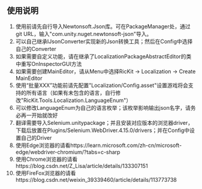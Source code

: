 ## 使用说明

1. 使用前请先自行导入Newtonsoft.Json库。可在PackageManager处，通过git URL，输入"com.unity.nuget.newtonsoft-json"导入。
2. 可以自己继承IJsonConverter实现新的Json转换工具；然后在Config中选择自己的Converter
3. 如果需要自定义功能，请在继承了LocalizationPackageAbstractEditor的类中重写OnInspectorGUI方法
4. 如果需要创建MainEditor，请从Menu中选择RicKit -> Localization -> Create MainEditor
5. 使用“批量XXX”功能前请先配置"Localization/Config.asset"设置游戏将会支持的所有语言（如果有未包含的语言，自行修改"RicKit.Tools.Localization.LanguageEnum"）
6. 可以修改LanguageEnum为自己的语言枚举；该枚举影响输出json名字，请务必再一开始就改好
7. 翻译需要导入Selenium.unitypackage；并且安装对应版本的浏览器driver，下载后放置在Plugins/Selenium.WebDriver.4.15.0/drivers；并在Config中设置自己的Driver
8. 使用Edge浏览器的请看https://learn.microsoft.com/zh-cn/microsoft-edge/webdriver-chromium/?tabs=c-sharp
9. 使用Chrome浏览器的请看https://blog.csdn.net/Z_Lisa/article/details/133307151
10. 使用FireFox浏览器的请看https://blog.csdn.net/weixin_39339460/article/details/113773738
